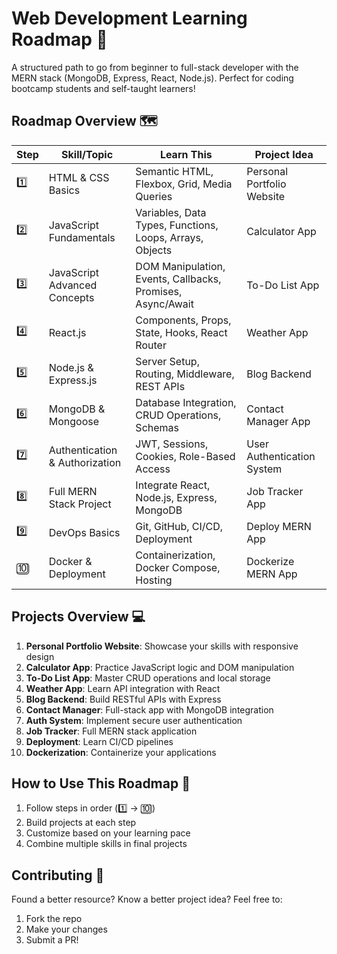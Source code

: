 # Web Development Learning Roadmap 🚀

A structured path to go from beginner to full-stack developer with the MERN stack (MongoDB, Express, React, Node.js). Perfect for coding bootcamp students and self-taught learners!

## Roadmap Overview 🗺️

| **Step** | **Skill/Topic**                | **Learn This**                                             | **Project Idea**           |
| -------- | ------------------------------ | ---------------------------------------------------------- | -------------------------- |
| 1️⃣      | HTML & CSS Basics              | Semantic HTML, Flexbox, Grid, Media Queries                | Personal Portfolio Website |
| 2️⃣      | JavaScript Fundamentals        | Variables, Data Types, Functions, Loops, Arrays, Objects   | Calculator App             |
| 3️⃣      | JavaScript Advanced Concepts   | DOM Manipulation, Events, Callbacks, Promises, Async/Await | To-Do List App             |
| 4️⃣      | React.js                       | Components, Props, State, Hooks, React Router              | Weather App                |
| 5️⃣      | Node.js & Express.js           | Server Setup, Routing, Middleware, REST APIs               | Blog Backend               |
| 6️⃣      | MongoDB & Mongoose             | Database Integration, CRUD Operations, Schemas             | Contact Manager App        |
| 7️⃣      | Authentication & Authorization | JWT, Sessions, Cookies, Role-Based Access                  | User Authentication System |
| 8️⃣      | Full MERN Stack Project        | Integrate React, Node.js, Express, MongoDB                 | Job Tracker App            |
| 9️⃣      | DevOps Basics                  | Git, GitHub, CI/CD, Deployment                             | Deploy MERN App            |
| 🔟       | Docker & Deployment            | Containerization, Docker Compose, Hosting                  | Dockerize MERN App         |

## Projects Overview 💻

1. **Personal Portfolio Website**: Showcase your skills with responsive design
2. **Calculator App**: Practice JavaScript logic and DOM manipulation
3. **To-Do List App**: Master CRUD operations and local storage
4. **Weather App**: Learn API integration with React
5. **Blog Backend**: Build RESTful APIs with Express
6. **Contact Manager**: Full-stack app with MongoDB integration
7. **Auth System**: Implement secure user authentication
8. **Job Tracker**: Full MERN stack application
9. **Deployment**: Learn CI/CD pipelines
10. **Dockerization**: Containerize your applications

## How to Use This Roadmap 📌
1. Follow steps in order (1️⃣ → 🔟)
2. Build projects at each step
3. Customize based on your learning pace
4. Combine multiple skills in final projects

## Contributing 🤝
Found a better resource? Know a better project idea? Feel free to:
1. Fork the repo
2. Make your changes
3. Submit a PR!
